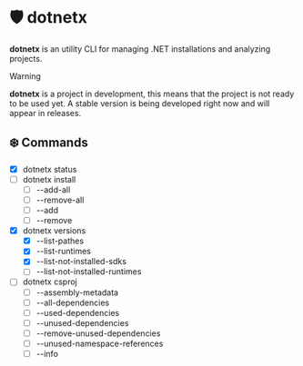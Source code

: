 # 🛡 dotnetx

**dotnetx** is an utility CLI for managing .NET installations and analyzing projects.

> [!WARNING]
>
> **dotnetx** is a project in development, this means that the project is not ready to be used yet. A stable version is being developed right now and will appear in releases.

## ❄️ Commands

- [x] dotnetx status
- [ ] dotnetx install
    - [ ] --add-all
    - [ ] --remove-all
    - [ ] --add
    - [ ] --remove
- [x] dotnetx versions
    - [x] --list-pathes
    - [x] --list-runtimes
    - [x] --list-not-installed-sdks
    - [ ] --list-not-installed-runtimes
- [ ] dotnetx csproj
    - [ ] --assembly-metadata
    - [ ] --all-dependencies
    - [ ] --used-dependencies
    - [ ] --unused-dependencies
    - [ ] --remove-unused-dependencies
    - [ ] --unused-namespace-references
    - [ ] --info